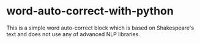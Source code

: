 # word-auto-correct-with-python
This is a simple word auto-correct block which is based on Shakespeare's text and does not use any of advanced NLP libraries.
